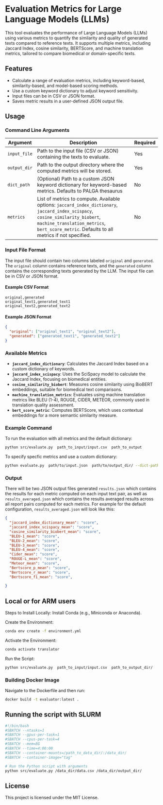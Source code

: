 # Evaluation Metrics for Large Language Models (LLMs)

This tool evaluates the performance of Large Language Models (LLMs) using various metrics to quantify the similarity and quality of generated texts compared to reference texts. It supports multiple metrics, including Jaccard Index, cosine similarity, BERTScore, and machine translation metrics, tailored to compare biomedical or domain-specific texts. 

## Features
- Calculate a range of evaluation metrics, including keyword-based, similarity-based, and model-based scoring methods.
- Use a custom keyword dictionary to adjust keyword sensitivity.
- Input files can be in CSV or JSON format.
- Saves metric results in a user-defined JSON output file.


## Usage

### Command Line Arguments 

| Argument       | Description                                                                                                      | Required |
|----------------|------------------------------------------------------------------------------------------------------------------|----------|
| `input_file`   | Path to the input file (CSV or JSON) containing the texts to evaluate.                                           | Yes      |
| `output_dir`  | Path to the output directory where the computed metrics will be stored.                                           | Yes      |
| `dict_path`    | (Optional) Path to a custom JSON keyword dictionary for keyword-based metrics. Defaults to PALGA thesaurus       | No       |
| `metrics`      | List of metrics to compute. Available options: `jaccard_index_dictionary`, `jaccard_index_scispacy`, `cosine_similarity_biobert`, `machine_translation_metrics`, `bert_score_metric`. Defaults to all metrics if not specified. | No     |

### Input File Format
The input file should contain two columns labeled `original` and `generated`. The `original` column contains reference texts, and the `generated` column contains the corresponding texts generated by the LLM. The input file can be in CSV or JSON format.

#### Example CSV Format
```csv
original,generated
original_text1,generated_text1
original_text2,generated_text2
```

#### Example JSON Format
```json
{
  "original": ["original_text1", "original_text2"],
  "generated": ["generated_text1", "generated_text2"]
}

```

### Available Metrics

- **`jaccard_index_dictionary`**: Calculates the Jaccard Index based on a custom dictionary of keywords.
- **`jaccard_index_scispacy`**: Uses the SciSpacy model to calculate the Jaccard Index, focusing on biomedical entities.
- **`cosine_similarity_biobert`**: Measures cosine similarity using BioBERT embeddings, suitable for biomedical text comparisons.
- **`machine_translation_metrics`**: Evaluates using machine translation metrics like BLEU (1-4), ROUGE, CIDER, METEOR, commonly used in translation quality assessment.
- **`bert_score_metric`**: Computes BERTScore, which uses contextual embeddings for a more semantic similarity measure.

### Example Command

To run the evaluation with all metrics and the default dictionary:
```bash
python src/evaluate.py  path_to_input/input.csv  path_to_output
```

To specify specfic metrics and use a custom dictionary:

```bash
python evaluate.py  path/to/input.json  path/to/output_dir/ --dict-path path/to/dictionary.json  --metrics bert_score_metric --metrics machine_translation_metics
``` 

### Output
There will be two JSON output files generated `results.json` which contains the results for each metric computed on each input text pair, as well as `results_averaged.json` which contains the results averaged results across all report pairs computed for each metrics. For example for the default configuration, `results_averaged.json` will look like this:

```json
{
  "jaccard_index_dictionary_mean": "score",
  "jaccard_index_scispacy_mean": "score",
  "cosine_similarity_biobert_mean": "score",
  "BLEU-1_mean": "score",
  "BLEU-2_mean": "score",
  "BLEU-3_mean": "score",
  "BLEU-4_mean": "score",
  "Cider_mean": "score",
  "ROUGE-L_mean": "score",
  "Meteor_mean": "score",
  "Bertscore_p_mean": "score",
  "Bertscore_r_mean": "score",
  "Bertscore_f1_mean": "score",
  
}

```
## Local or for ARM users

Steps to Install Locally:
Install Conda (e.g., Miniconda or Anaconda).

Create the Environment:
```bash
conda env create -f environment.yml
```
Activate the Environment:
```bash
conda activate translator
```

Run the Script:

```bash
python src/evaluate.py  path_to_input/input.csv  path_to_output_dir/
```


### Building Docker Image 
Navigate to the Dockerfile and then run: 

```bash
docker build -t evaluator:latest .
```

## Running the script with SLURM
```bash
#!/bin/bash
#SBATCH --ntasks=1
#SBATCH --gpus-per-task=1
#SBATCH --cpus-per-task=4
#SBATCH --mem=8G
#SBATCH --time=4:00:00
#SBATCH --container-mounts=/path_to_data_dir/:/data_dir/
#SBATCH --container-image="tag"

# Run the Python script with arguments
python src/evaluate.py /data_dir/data.csv /data_dir/output_dir/ 
```
## License
This project is licensed under the MIT License.

